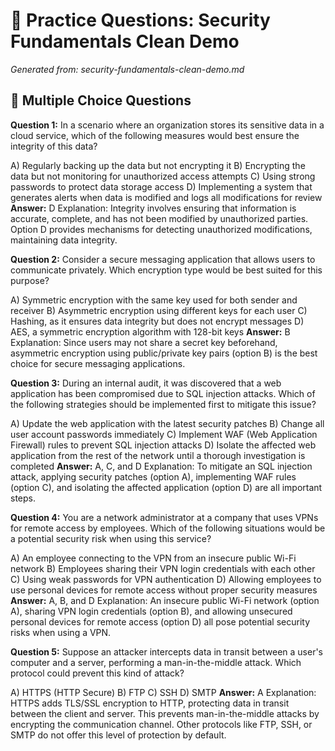# 🎯 Practice Questions: Security Fundamentals Clean Demo
*Generated from: security-fundamentals-clean-demo.md*

## 📝 Multiple Choice Questions

**Question 1:**
In a scenario where an organization stores its sensitive data in a cloud service, which of the following measures would best ensure the integrity of this data?

A) Regularly backing up the data but not encrypting it
B) Encrypting the data but not monitoring for unauthorized access attempts
C) Using strong passwords to protect data storage access
D) Implementing a system that generates alerts when data is modified and logs all modifications for review
**Answer:** D
Explanation: Integrity involves ensuring that information is accurate, complete, and has not been modified by unauthorized parties. Option D provides mechanisms for detecting unauthorized modifications, maintaining data integrity.

**Question 2:**
Consider a secure messaging application that allows users to communicate privately. Which encryption type would be best suited for this purpose?

A) Symmetric encryption with the same key used for both sender and receiver
B) Asymmetric encryption using different keys for each user
C) Hashing, as it ensures data integrity but does not encrypt messages
D) AES, a symmetric encryption algorithm with 128-bit keys
**Answer:** B
Explanation: Since users may not share a secret key beforehand, asymmetric encryption using public/private key pairs (option B) is the best choice for secure messaging applications.

**Question 3:**
During an internal audit, it was discovered that a web application has been compromised due to SQL injection attacks. Which of the following strategies should be implemented first to mitigate this issue?

A) Update the web application with the latest security patches
B) Change all user account passwords immediately
C) Implement WAF (Web Application Firewall) rules to prevent SQL injection attacks
D) Isolate the affected web application from the rest of the network until a thorough investigation is completed
**Answer:** A, C, and D
Explanation: To mitigate an SQL injection attack, applying security patches (option A), implementing WAF rules (option C), and isolating the affected application (option D) are all important steps.

**Question 4:**
You are a network administrator at a company that uses VPNs for remote access by employees. Which of the following situations would be a potential security risk when using this service?

A) An employee connecting to the VPN from an insecure public Wi-Fi network
B) Employees sharing their VPN login credentials with each other
C) Using weak passwords for VPN authentication
D) Allowing employees to use personal devices for remote access without proper security measures
**Answer:** A, B, and D
Explanation: An insecure public Wi-Fi network (option A), sharing VPN login credentials (option B), and allowing unsecured personal devices for remote access (option D) all pose potential security risks when using a VPN.

**Question 5:**
Suppose an attacker intercepts data in transit between a user's computer and a server, performing a man-in-the-middle attack. Which protocol could prevent this kind of attack?

A) HTTPS (HTTP Secure)
B) FTP
C) SSH
D) SMTP
**Answer:** A
Explanation: HTTPS adds TLS/SSL encryption to HTTP, protecting data in transit between the client and server. This prevents man-in-the-middle attacks by encrypting the communication channel. Other protocols like FTP, SSH, or SMTP do not offer this level of protection by default.

